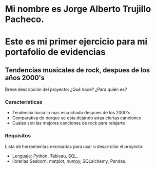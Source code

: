 # Mi nombre es Jorge Alberto Trujillo Pacheco. 
# Este es mi primer ejercicio para mi portafolio de evidencias

## Tendencias musicales de rock, despues de los años 2000's

Breve descripción del proyecto: ¿Qué hace? ¿Para quién es?

### Características
- Tendencia hacia lo mas escuchado despues de los 2000's
- Comparativa de porque se esta dejando atras ciertas canciones
- Cuales son las mejores canciones de rock para relajarte

### Requisitos
Lista de herramientas necesarias para usar o desarrollar el proyecto:
- Lenguaje: Python, Tableau, SQL.
- librerias:Seaborn, matplot, numpy, SQLalchemy, Pandas.
